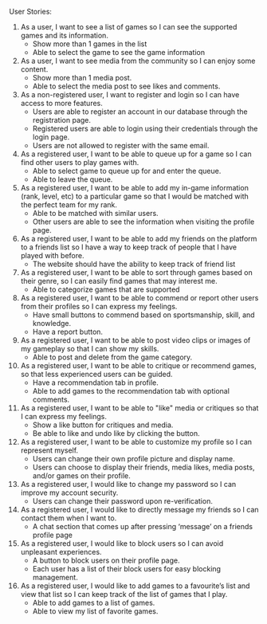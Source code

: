 User Stories:
1. As a user, I want to see a list of games so I can see the supported games and its information.
    * Show more than 1 games in the list
    * Able to select the game to see the game information
2. As a user, I want to see media from the community so I can enjoy some content.
    * Show more than 1 media post.
    * Able to select the media post to see likes and comments.
3. As a non-registered user, I want to register and login so I can have access to more features.
    * Users are able to register an account in our database through the registration page.
    * Registered users are able to login using their credentials through the login page.
    * Users are not allowed to register with the same email.
4. As a registered user, I want to be able to queue up for a game so I can find other users to play games with.
    * Able to select game to queue up for and enter the queue.
    * Able to leave the queue.
5. As a registered user, I want to be able to add my in-game information (rank, level, etc) to a particular game so that I would be matched with the perfect team for my rank.
    * Able to be matched with similar users.
    * Other users are able to see the information when visiting the profile page.
6. As a registered user, I want to be able to add my friends on the platform to a friends list so I have a way to keep track of people that I have played with before.
    * The website should have the ability to keep track of friend list
7. As a registered user, I want to be able to sort through games based on their genre, so I can easily find games that may interest me.
    * Able to categorize games that are supported
8. As a registered user, I want to be able to commend or report other users from their profiles so I can express my feelings.
    * Have small buttons to commend based on sportsmanship, skill, and knowledge.
    * Have a report button.
9. As a registered user, I want to be able to post video clips or images of my gameplay so that I can show my skills.
    * Able to post and delete from the game category.
10. As a registered user, I want to be able to critique or recommend games, so that less experienced users can be guided.
    * Have a recommendation tab in profile.
    * Able to add games to the recommendation tab with optional comments.
11. As a registered user, I want to be able to "like" media or critiques so that I can express my feelings.
    * Show a like button for critiques and media.
    * Be able to like and undo like by clicking the button.
12. As a registered user, I want to be able to customize my profile so I can represent myself.
    * Users can change their own profile picture and display name.
    * Users can choose to display their friends, media likes, media posts, and/or games on their profile.
13. As a registered user, I would like to change my password so I can improve my account security.
    * Users can change their password upon re-verification.
14. As a registered user, I would like to directly message my friends so I can contact them when I want to.
    * A chat section that comes up after pressing ‘message’ on a friends profile page
15. As a registered user, I would like to block users so I can avoid unpleasant experiences.
    * A button to block users on their profile page.
    * Each user has a list of their block users for easy blocking management.
16. As a registered user, I would like to add games to a favourite’s list and view that list so I can keep track of the list of games that I play.
    * Able to add games to a list of games.
    * Able to view my list of favorite games.